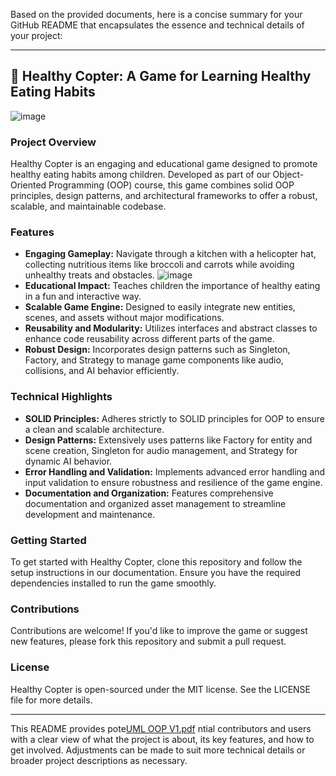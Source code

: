 Based on the provided documents, here is a concise summary for your GitHub README that encapsulates the essence and technical details of your project:

---

## 🚁 Healthy Copter: A Game for Learning Healthy Eating Habits

![image](https://github.com/sitsbstfrnndz/Healthy-Copter/assets/169112853/3c07edfc-cb35-4b1b-9f2f-a0795a9fc0fe)

### Project Overview
Healthy Copter is an engaging and educational game designed to promote healthy eating habits among children. Developed as part of our Object-Oriented Programming (OOP) course, this game combines solid OOP principles, design patterns, and architectural frameworks to offer a robust, scalable, and maintainable codebase.

### Features
- **Engaging Gameplay:** Navigate through a kitchen with a helicopter hat, collecting nutritious items like broccoli and carrots while avoiding unhealthy treats and obstacles.
![image](https://github.com/sitsbstfrnndz/Healthy-Copter/assets/169112853/e005f28f-4bc4-434a-a880-0d1b2c0ef63a)
- **Educational Impact:** Teaches children the importance of healthy eating in a fun and interactive way.
- **Scalable Game Engine:** Designed to easily integrate new entities, scenes, and assets without major modifications.
- **Reusability and Modularity:** Utilizes interfaces and abstract classes to enhance code reusability across different parts of the game.
- **Robust Design:** Incorporates design patterns such as Singleton, Factory, and Strategy to manage game components like audio, collisions, and AI behavior efficiently.

### Technical Highlights
- **SOLID Principles:** Adheres strictly to SOLID principles for OOP to ensure a clean and scalable architecture.
- **Design Patterns:** Extensively uses patterns like Factory for entity and scene creation, Singleton for audio management, and Strategy for dynamic AI behavior.
- **Error Handling and Validation:** Implements advanced error handling and input validation to ensure robustness and resilience of the game engine.
- **Documentation and Organization:** Features comprehensive documentation and organized asset management to streamline development and maintenance.

### Getting Started
To get started with Healthy Copter, clone this repository and follow the setup instructions in our documentation. Ensure you have the required dependencies installed to run the game smoothly.

### Contributions
Contributions are welcome! If you'd like to improve the game or suggest new features, please fork this repository and submit a pull request.

### License
Healthy Copter is open-sourced under the MIT license. See the LICENSE file for more details.

---

This README provides pote[UML OOP V1.pdf](https://github.com/sitsbstfrnndz/Healthy-Copter/files/15360581/UML.OOP.V1.pdf)
ntial contributors and users with a clear view of what the project is about, its key features, and how to get involved. Adjustments can be made to suit more technical details or broader project descriptions as necessary.
